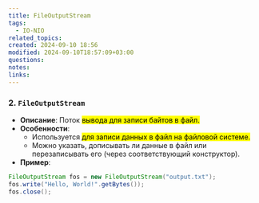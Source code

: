 ```yaml
---
title: FileOutputStream
tags:
  - IO-NIO
related_topics: 
created: 2024-09-10 18:56
modified: 2024-09-10T18:57:09+03:00
questions: 
notes: 
links: 
---
```

### 2. **`FileOutputStream`**

- **Описание**: Поток <mark class="hltr-purple">вывода для записи байтов в файл.</mark>
- **Особенности**:
    - Используется <mark class="hltr-yellow">для записи данных в файл на файловой системе.</mark>
    - Можно указать, дописывать ли данные в файл или перезаписывать его (через соответствующий конструктор).
- **Пример**:
    
```java
FileOutputStream fos = new FileOutputStream("output.txt");
fos.write("Hello, World!".getBytes());
fos.close();

